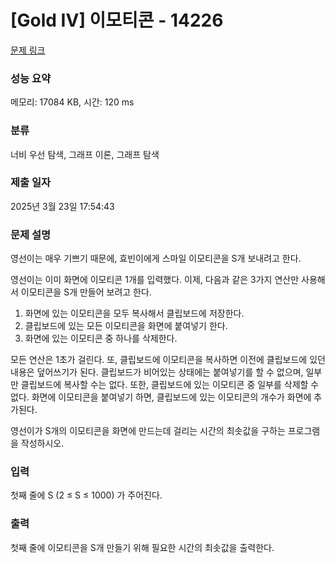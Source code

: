 # [Gold IV] 이모티콘 - 14226 

[문제 링크](https://www.acmicpc.net/problem/14226) 

### 성능 요약

메모리: 17084 KB, 시간: 120 ms

### 분류

너비 우선 탐색, 그래프 이론, 그래프 탐색

### 제출 일자

2025년 3월 23일 17:54:43

### 문제 설명

<p>영선이는 매우 기쁘기 때문에, 효빈이에게 스마일 이모티콘을 S개 보내려고 한다.</p>

<p>영선이는 이미 화면에 이모티콘 1개를 입력했다. 이제, 다음과 같은 3가지 연산만 사용해서 이모티콘을 S개 만들어 보려고 한다.</p>

<ol>
	<li>화면에 있는 이모티콘을 모두 복사해서 클립보드에 저장한다.</li>
	<li>클립보드에 있는 모든 이모티콘을 화면에 붙여넣기 한다.</li>
	<li>화면에 있는 이모티콘 중 하나를 삭제한다.</li>
</ol>

<p>모든 연산은 1초가 걸린다. 또, 클립보드에 이모티콘을 복사하면 이전에 클립보드에 있던 내용은 덮어쓰기가 된다. 클립보드가 비어있는 상태에는 붙여넣기를 할 수 없으며, 일부만 클립보드에 복사할 수는 없다. 또한, 클립보드에 있는 이모티콘 중 일부를 삭제할 수 없다. 화면에 이모티콘을 붙여넣기 하면, 클립보드에 있는 이모티콘의 개수가 화면에 추가된다.</p>

<p>영선이가 S개의 이모티콘을 화면에 만드는데 걸리는 시간의 최솟값을 구하는 프로그램을 작성하시오.</p>

### 입력 

 <p>첫째 줄에 S (2 ≤ S ≤ 1000) 가 주어진다.</p>

### 출력 

 <p>첫째 줄에 이모티콘을 S개 만들기 위해 필요한 시간의 최솟값을 출력한다.</p>

